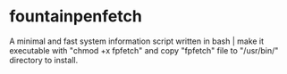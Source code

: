# fountainpenfetch
A minimal and fast system information script written in bash
 | make it executable with "chmod +x fpfetch" and copy "fpfetch" file to "/usr/bin/" directory to install.
